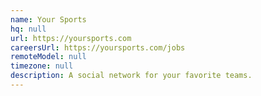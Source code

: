```yaml
---
name: Your Sports
hq: null
url: https://yoursports.com
careersUrl: https://yoursports.com/jobs
remoteModel: null
timezone: null
description: A social network for your favorite teams.
---
```

